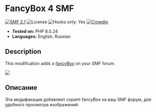 # FancyBox 4 SMF
[![SMF 2.1](https://img.shields.io/badge/SMF-2.1-ed6033.svg?style=flat)](https://github.com/SimpleMachines/SMF2.1)
![License](https://img.shields.io/github/license/dragomano/fancybox-4-smf)
![Hooks only: Yes](https://img.shields.io/badge/Hooks%20only-YES-blue)
[![Crowdin](https://badges.crowdin.net/fancybox-4-smf/localized.svg)](https://crowdin.com/project/fancybox-4-smf)

* **Tested on:** PHP 8.0.24
* **Languages:** English, Russian

## Description
This modification adds a [fancyBox](https://fancyapps.com/docs/ui/fancybox/) on your SMF forum.

![](https://user-images.githubusercontent.com/229402/153417429-6788f2e1-1846-4560-9b5e-e1d2b3e9edab.png)

## Описание
Эта модификация добавляет скрипт fancyBox на ваш SMF форум, для удобного просмотра изображений.
